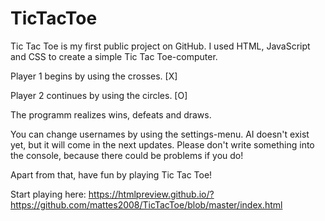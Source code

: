 # TicTacToe

Tic Tac Toe is my first public project on GitHub. I used HTML, JavaScript and CSS to create a simple Tic Tac Toe-computer.



Player 1 begins by using the crosses.  [X]

Player 2 continues by using the circles.  [O]

The programm realizes wins, defeats and draws.



You can change usernames by using the settings-menu. AI doesn't exist yet, but it will come in the next updates.
Please don't write something into the console, because there could be problems if you do!

Apart from that, have fun by playing Tic Tac Toe!



Start playing here: https://htmlpreview.github.io/?https://github.com/mattes2008/TicTacToe/blob/master/index.html
